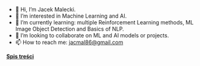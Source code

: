 - 👋 Hi, I’m Jacek Malecki.
- 👀 I’m interested in Machine Learning and AI.
- 🌱 I’m currently learning: multiple Reinforcement Learning methods, ML Image Object Detection and Basics of NLP.
- 💞️ I’m looking to collaborate on ML and AI models or projects.
- 📫 How to reach me: jacmal86@gmail.com

**[Spis treści](Spis_Tresci.md)**

<!---
jacmal/jacmal is a ✨ special ✨ repository because its `README.md` (this file) appears on your GitHub profile.
You can click the Preview link to take a look at your changes.
--->
